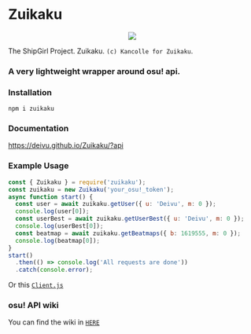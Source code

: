 # Zuikaku
<p align="center">
  <img src="https://vignette.wikia.nocookie.net/kancolle/images/8/84/Zuikaku_Christmas_Full_Damaged.png/revision/latest/">
</p>

The ShipGirl Project. Zuikaku. `(c) Kancolle for Zuikaku`.

### A very lightweight wrapper around osu! api.

### Installation
```
npm i zuikaku
```

### Documentation
https://deivu.github.io/Zuikaku/?api

### Example Usage
```js
const { Zuikaku } = require('zuikaku');
const zuikaku = new Zuikaku('your_osu!_token');
async function start() {
  const user = await zuikaku.getUser({ u: 'Deivu', m: 0 });
  console.log(user[0]);
  const userBest = await zuikaku.getUserBest({ u: 'Deivu', m: 0 });
  console.log(userBest[0]);
  const beatmap = await zuikaku.getBeatmaps({ b: 1619555, m: 0 });
  console.log(beatmap[0]);
}
start()
  .then(() => console.log('All requests are done'))
  .catch(console.error);
```

Or this [`Client.js`](https://github.com/Deivu/Zuikaku/blob/master/test/Client.js) 

### osu! API wiki
You can find the wiki in [`HERE`](https://github.com/ppy/osu-api/wiki) 
